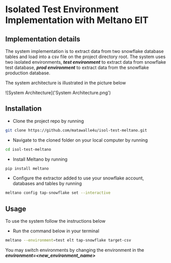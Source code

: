 # Isolated Test Environment Implementation with Meltano ElT

## Implementation details

The system implementation is to extract data from two snowflake database tables and load into a csv file on the project directory root.
The system uses two isolated environments, **_test environment_** to extract data from snowflake test database, **_prod environment_** to extract data from the snowflake production database.

The system architecture is illustrated in the picture below

![System Architecture]('System Architecture.png')

## Installation

- Clone the project repo by running

```bash
git clone https://github.com/matawalle4u/isol-test-meltano.git
```

- Navigate to the cloned folder on your local computer by running

```bash
cd isol-test-meltano
```

- Install Meltano by running

```bash
pip install meltano
```

- Configure the extractor added to use your snowflake account, databases and tables by running

```bash
meltano config tap-snowflake set --interactive
```


## Usage

To use the system follow the instructions below
- Run the command below in your terminal

```bash
meltano --environment=test elt tap-snowflake target-csv
```
You may switch environments by changing the environment in the **_environment=<new_environment_name>_**


[def]: https://i.imgur.com/uI0hX61.png
